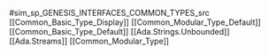 #sim_sp_GENESIS_INTERFACES_COMMON_TYPES_src
[[Common_Basic_Type_Display]]
[[Common_Modular_Type_Default]]
[[Common_Basic_Type_Default]]
[[Ada.Strings.Unbounded]]
[[Ada.Streams]]
[[Common_Modular_Type]]
